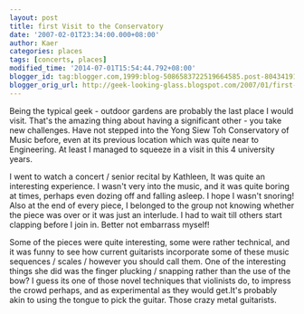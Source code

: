 ```yaml
---
layout: post
title: first Visit to the Conservatory
date: '2007-02-01T23:34:00.000+08:00'
author: Kaer
categories: places
tags: [concerts, places]
modified_time: '2014-07-01T15:54:44.792+08:00'
blogger_id: tag:blogger.com,1999:blog-5086583722519664585.post-804341918803114441
blogger_orig_url: http://geek-looking-glass.blogspot.com/2007/01/first-visit-to-conservatory.html
---
```


Being the typical geek - outdoor gardens are probably the last place 
I would visit. That's the amazing thing about having a significant other - you 
take new challenges. Have not stepped into the Yong Siew Toh Conservatory of 
Music before, even at its previous location which was quite near to 
Engineering. At least I managed to squeeze in a visit in this 4 university 
years. 

I went to watch a concert / senior recital by Kathleen, It was quite an 
interesting experience. I wasn't very into the music, and it was quite boring 
at times, perhaps even dozing off and falling asleep. I hope I wasn't snoring! 
Also at the end of every piece, I belonged to the group not knowing whether 
the piece was over or it was just an interlude. I had to wait till others 
start clapping before I join in. Better not embarrass myself!

Some of the pieces were quite interesting, some were rather technical, and it 
was funny to see how current guitarists incorporate some of these music 
sequences / scales / however you should call them. One of the interesting 
things she did was the finger plucking / snapping rather than the use of the 
bow? I guess its one of those novel techniques that violinists do, to impress 
the crowd perhaps, and as experimental as they would get.It's probably akin to using the tongue to 
pick the guitar. Those crazy metal guitarists.